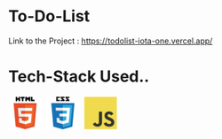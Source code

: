 # To-Do-List

Link to the Project : https://todolist-iota-one.vercel.app/


# Tech-Stack Used..
<img src="https://github.com/devicons/devicon/blob/master/icons/html5/html5-original-wordmark.svg" title="HTML" alt="HTML" width="60" height="60"/>&nbsp;
<img src="https://github.com/devicons/devicon/blob/master/icons/css3/css3-original-wordmark.svg" title="css3" alt="css3" width="60" height="60"/>&nbsp;
<img src="https://raw.githubusercontent.com/devicons/devicon/master/icons/javascript/javascript-original.svg" alt="javascript" width="60" height="60"/>
